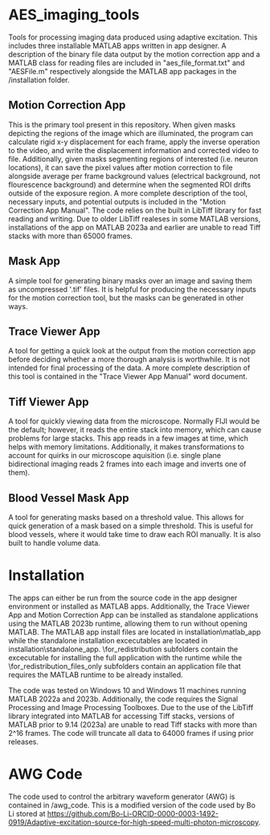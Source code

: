 # AES_imaging_tools
Tools for processing imaging data produced using adaptive excitation. This includes three installable MATLAB apps written in app designer. A description of the binary file data output by the motion correction app and a MATLAB class for reading files are included in "aes_file_format.txt" and "AESFile.m" respectively alongside the MATLAB app packages in the /installation folder.

## Motion Correction App
This is the primary tool present in this repository. When given masks depicting the regions of the image which are illuminated, the program can calculate rigid x-y displacement for each frame, apply the inverse operation to the video, and write the displacement information and corrected video to file. Additionally, given masks segmenting regions of interested (i.e. neuron locations), it can save the pixel values after motion correction to file alongside average per frame background values (electrical background, not flourescence background) and determine when the segmented ROI drifts outside of the exposure region. A more complete description of the tool, necessary inputs, and potential outputs is included in the "Motion Correction App Manual". The code relies on the built in LibTiff library for fast reading and writing. Due to older LibTiff realeses in some MATLAB versions, installations of the app on MATLAB 2023a and earlier are unable to read Tiff stacks with more than 65000 frames.

## Mask App
A simple tool for generating binary masks over an image and saving them as uncompressed '.tif' files. It is helpful for producing the necessary inputs for the motion correction tool, but the masks can be generated in other ways.

## Trace Viewer App
A tool for getting a quick look at the output from the motion correction app before deciding whether a more thorough analysis is worthwhile. It is not intended for final processing of the data. A more complete description of this tool is contained in the "Trace Viewer App Manual" word document.

## Tiff Viewer App
A tool for quickly viewing data from the microscope. Normally FIJI would be the default; however, it reads the entire stack into memory, which can cause problems for large stacks. This app reads in a few images at time, which helps with memory limitations. Additionally, it makes transformations to account for quirks in our microscope aquisition (i.e. single plane bidirectional imaging reads 2 frames into each image and inverts one of them).

## Blood Vessel Mask App
A tool for generating masks based on a threshold value. This allows for quick generation of a mask based on a simple threshold. This is useful for blood vessels, where it would take time to draw each ROI manually. It is also built to handle volume data.

# Installation
The apps can either be run from the source code in the app designer environment or installed as MATLAB apps. Additionally, the Trace Viewer App and Motion Correction App can be installed as standalone applications using the MATLAB 2023b runtime, allowing them to run without opening MATLAB. The MATLAB app install files are located in installation\matlab_app while the standalone installation excecutables are located in installation\standalone_app. \for_redistribution subfolders contain the excecutable for installing the full application with the runtime while the \for_redistribution_files_only subfolders contain an application file that requires the MATLAB runtime to be already installed.

The code was tested on Windows 10 and Windows 11 machines running MATLAB 2022a and 2023b. Additionally, the code requires the Signal Processing and Image Processing Toolboxes. Due to the use of the LibTiff library integrated into MATLAB for accessing Tiff stacks, versions of MATLAB prior to 9.14 (2023a) are unable to read Tiff stacks with more than 2^16 frames. The code will truncate all data to 64000 frames if using prior releases.

# AWG Code
The code used to control the arbitrary waveform generator (AWG) is contained in /awg_code. This is a modified version of the code used by Bo Li stored at https://github.com/Bo-Li-ORCID-0000-0003-1492-0919/Adaptive-excitation-source-for-high-speed-multi-photon-microscopy.
